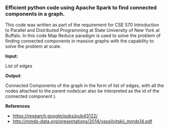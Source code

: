 ### Efficient python code using Apache Spark to find connected components in a graph.

This code was written as part of the requirement for CSE 570 Introduction to Parallel and Distributed Programming at State University of New York at Buffalo. In this code Map Reduce paradigm is used to solve the problem of finding connected components in massive graphs with the capability to solve the problem at scale.

**Input:** 

List of edges

**Output**: 

Connected Components of the graph in the form of list of edges, with all the nodes attached to the parent node(can also be interpreted as the id of the connected component ).



**References**

- <https://research.google/pubs/pub43122/>
- <http://mmds-data.org/presentations/2014/vassilvitskii_mmds14.pdf>